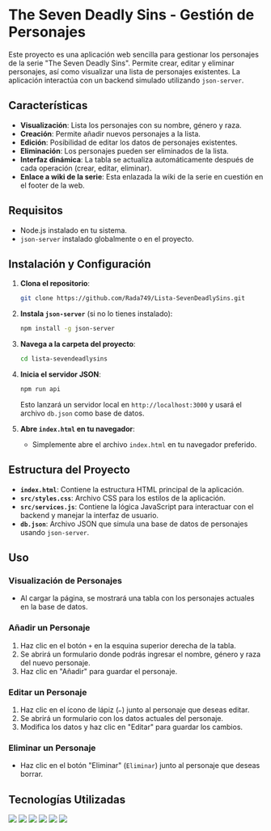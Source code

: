 # **The Seven Deadly Sins - Gestión de Personajes**

Este proyecto es una aplicación web sencilla para gestionar los personajes de la serie "The Seven Deadly Sins". Permite crear, editar y eliminar personajes, así como visualizar una lista de personajes existentes. La aplicación interactúa con un backend simulado utilizando `json-server`.

## **Características**

- **Visualización**: Lista los personajes con su nombre, género y raza.
- **Creación**: Permite añadir nuevos personajes a la lista.
- **Edición**: Posibilidad de editar los datos de personajes existentes.
- **Eliminación**: Los personajes pueden ser eliminados de la lista.
- **Interfaz dinámica**: La tabla se actualiza automáticamente después de cada operación (crear, editar, eliminar).
- **Enlace a wiki de la serie**: Esta enlazada la wiki de la serie en cuestión en el footer de la web.

## **Requisitos**

- Node.js instalado en tu sistema.
- `json-server` instalado globalmente o en el proyecto.

## **Instalación y Configuración**

1. **Clona el repositorio**:

    ```bash
    git clone https://github.com/Rada749/Lista-SevenDeadlySins.git
    ```

2. **Instala `json-server`** (si no lo tienes instalado):

    ```bash
    npm install -g json-server
    ```

3. **Navega a la carpeta del proyecto**:

    ```bash
    cd lista-sevendeadlysins
    ```

4. **Inicia el servidor JSON**:

    ```bash
    npm run api
    ```

    Esto lanzará un servidor local en `http://localhost:3000` y usará el archivo `db.json` como base de datos.

5. **Abre `index.html` en tu navegador**:
    - Simplemente abre el archivo `index.html` en tu navegador preferido.

## **Estructura del Proyecto**

- **`index.html`**: Contiene la estructura HTML principal de la aplicación.
- **`src/styles.css`**: Archivo CSS para los estilos de la aplicación.
- **`src/services.js`**: Contiene la lógica JavaScript para interactuar con el backend y manejar la interfaz de usuario.
- **`db.json`**: Archivo JSON que simula una base de datos de personajes usando `json-server`.

## **Uso**

### **Visualización de Personajes**

- Al cargar la página, se mostrará una tabla con los personajes actuales en la base de datos.

### **Añadir un Personaje**

1. Haz clic en el botón `+` en la esquina superior derecha de la tabla.
2. Se abrirá un formulario donde podrás ingresar el nombre, género y raza del nuevo personaje.
3. Haz clic en "Añadir" para guardar el personaje.

### **Editar un Personaje**

1. Haz clic en el ícono de lápiz (`✏️`) junto al personaje que deseas editar.
2. Se abrirá un formulario con los datos actuales del personaje.
3. Modifica los datos y haz clic en "Editar" para guardar los cambios.

### **Eliminar un Personaje**

- Haz clic en el botón "Eliminar" (`Eliminar`) junto al personaje que deseas borrar.

## **Tecnologías Utilizadas**

<img src="https://img.shields.io/badge/HTML5-E34F26?style=for-the-badge&logo=html5&logoColor=white"/> <img src="https://img.shields.io/badge/CSS3-1572B6?style=for-the-badge&logo=css3&logoColor=white"/> <img src="https://img.shields.io/badge/JavaScript-323330?style=for-the-badge&logo=javascript&logoColor=F7DF1E"/> <img src="https://img.shields.io/badge/json-5E5C5C?style=for-the-badge&logo=json&logoColor=white"> <img src="https://img.shields.io/badge/Node%20js-339933?style=for-the-badge&logo=nodedotjs&logoColor=white"> <img src="https://img.shields.io/badge/GIT-E44C30?style=for-the-badge&logo=git&logoColor=white">

  